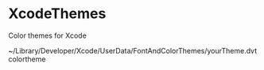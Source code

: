 # XcodeThemes
Color themes for Xcode

~/Library/Developer/Xcode/UserData/FontAndColorThemes/yourTheme.dvtcolortheme